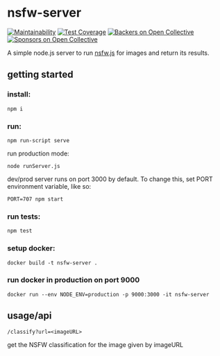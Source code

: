 # nsfw-server
[![Maintainability](https://api.codeclimate.com/v1/badges/21a5f471fb41d6c57eec/maintainability)](https://codeclimate.com/github/ipfs-search/nsfw-server/maintainability)
[![Test Coverage](https://api.codeclimate.com/v1/badges/21a5f471fb41d6c57eec/test_coverage)](https://codeclimate.com/github/ipfs-search/nsfw-server/test_coverage)
[![Backers on Open Collective](https://opencollective.com/ipfs-search/backers/badge.svg)](#backers)
[![Sponsors on Open Collective](https://opencollective.com/ipfs-search/sponsors/badge.svg)](#sponsors)

A simple node.js server to run [nsfw.js](https://nsfwjs.com/) for images and return its results.

## getting started
### install:
`npm i`

### run:
`npm run-script serve`

run production mode:

`node runServer.js`

dev/prod server runs on port 3000 by default. To change this, set PORT environment variable, like so:

`PORT=707 npm start`

### run tests:
`npm test`

### setup docker:

`docker build -t nsfw-server .`

### run docker in production on port 9000
`docker run --env NODE_ENV=production -p 9000:3000 -it nsfw-server`

## usage/api

`/classify?url=<imageURL>`

get the NSFW classification for the image given by imageURL
